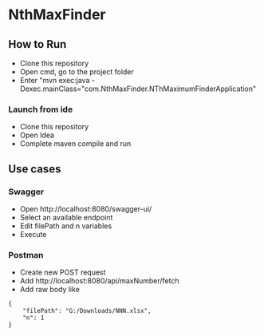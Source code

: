 # NthMaxFinder  

## How to Run 

* Clone this repository 
* Open cmd, go to the project folder
* Enter "mvn exec:java -Dexec.mainClass="com.NthMaxFinder.NThMaximumFinderApplication"

### Launch from ide
* Clone this repository
* Open Idea 
* Сomplete maven compile and run

## Use cases

### Swagger
* Open http://localhost:8080/swagger-ui/
* Select an available endpoint 
* Edit filePath and n variables 
* Execute

### Postman
* Create new POST request
* Add http://localhost:8080/api/maxNumber/fetch
* Add raw body like 
```
{
    "filePath": "G:/Downloads/NNN.xlsx",
    "n": 1
}
```


